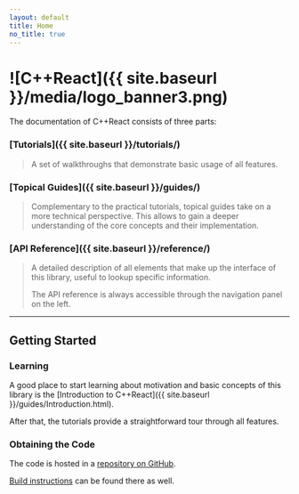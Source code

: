 ```yaml
---
layout: default
title: Home
no_title: true
---
```

# ![C++React]({{ site.baseurl }}/media/logo_banner3.png)

The documentation of C++React consists of three parts:

### [Tutorials]({{ site.baseurl }}/tutorials/)

> A set of walkthroughs that demonstrate basic usage of all features.

### [Topical Guides]({{ site.baseurl }}/guides/)

> Complementary to the practical tutorials, topical guides take on a more technical perspective.
> This allows to gain a deeper understanding of the core concepts and their implementation.

### [API Reference]({{ site.baseurl }}/reference/)

> A detailed description of all elements that make up the interface of this library,
> useful to lookup specific information.
>
> The API reference is always accessible through the navigation panel on the left.

--------

## Getting Started 

### Learning

A good place to start learning about motivation and basic concepts of this library is the [Introduction to C++React]({{ site.baseurl }}/guides/Introduction.html).

After that, the tutorials provide a straightforward tour through all features.

### Obtaining the Code

The code is hosted in a [repository on GitHub](https://github.com/schlangster/cpp.react).

[Build instructions](https://github.com/schlangster/cpp.react/wiki/Build-instructions) can be found there as well.